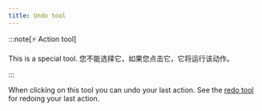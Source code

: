 ```yaml
---
title: Undo tool
---
```


:::note[⚡ Action tool]

This is a special tool.
您不能选择它，如果您点击它，它将运行该动作。

:::

When clicking on this tool you can undo your last action.
See the [redo tool](../redo) for redoing your last action.

